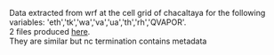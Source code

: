 Data extracted from wrf at the cell grid of chacaltaya for
the following variables: 'eth','tk','wa','va','ua','th','rh','QVAPOR'.  
2 files produced [here](./data).  
They are similar but nc termination contains metadata
